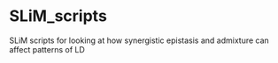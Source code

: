 # SLiM_scripts

SLiM scripts for looking at how synergistic epistasis and admixture can affect patterns of LD
